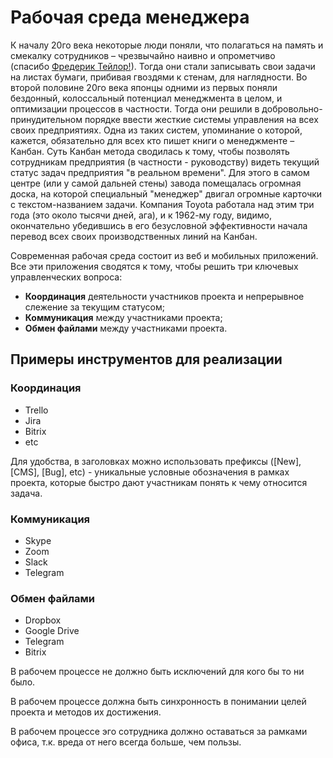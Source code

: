 # Рабочая среда менеджера
К началу 20го века некоторые люди поняли, что полагаться на память и смекалку сотрудников – чрезвычайно наивно и опрометчиво (спасибо [Фредерик Тейлор!](https://en.wikipedia.org/wiki/Frederick_Winslow_Taylor)). Тогда они стали записывать свои задачи на листах бумаги, прибивая гвоздями к стенам, для наглядности. Во второй половине 20го века японцы одними из первых поняли бездонный, колоссальный потенциал менеджмента в целом, и оптимизации процессов в частности. Тогда они решили в добровольно-принудительном порядке ввести жесткие системы управления на всех своих предприятиях. Одна из таких систем, упоминание о которой, кажется, обязательно для всех кто пишет книги о менеджменте – Канбан. Суть Канбан метода сводилась к тому, чтобы позволять сотрудникам предприятия (в частности - руководству) видеть текущий статус задач предприятия "в реальном времени". Для этого в самом центре (или у самой дальней стены) завода помещалась огромная доска, на которой специальный "менеджер" двигал огромные карточки с текстом-названием задачи. Компания Toyota работала над этим три года (это около тысячи дней, ага), и к 1962-му году, видимо, окончательно убедившись в его безусловной эффективности начала перевод всех своих производственных линий на Канбан.

Современная рабочая среда состоит из веб и мобильных приложений. Все эти приложения сводятся к тому, чтобы решить три ключевых управленческих вопроса:
- **Координация** деятельности участников проекта и непрерывное слежение за текущим статусом;
- **Коммуникация** между участниками проекта;
- **Обмен файлами** между участниками проекта.

## Примеры инструментов для реализации
### Координация
- Trello
- Jira
- Bitrix
- etc

Для удобства, в заголовках можно использовать префиксы (\[New], \[CMS], \[Bug], etc) - уникальные условные обозначения в рамках проекта, которые быстро дают участникам понять к чему относится задача.

### Коммуникация
- Skype
- Zoom
- Slack
- Telegram

### Обмен файлами
- Dropbox
- Google Drive
- Telegram
- Bitrix

В рабочем процессе не должно быть исключений для кого бы то ни было.

В рабочем процессе должна быть синхронность в понимании целей проекта и методов их достижения.

В рабочем процессе эго сотрудника должно оставаться за рамками офиса, т.к. вреда от него всегда больше, чем пользы.